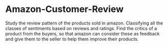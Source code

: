 # Amazon-Customer-Review
Study the review pattern of the products sold in amazon. Classifying all the classes of sentiments based on reviews and ratings. Find the critics of a product from the buyers, so that amazon can consider these as feedback and give them to the seller to help them improve their products.
